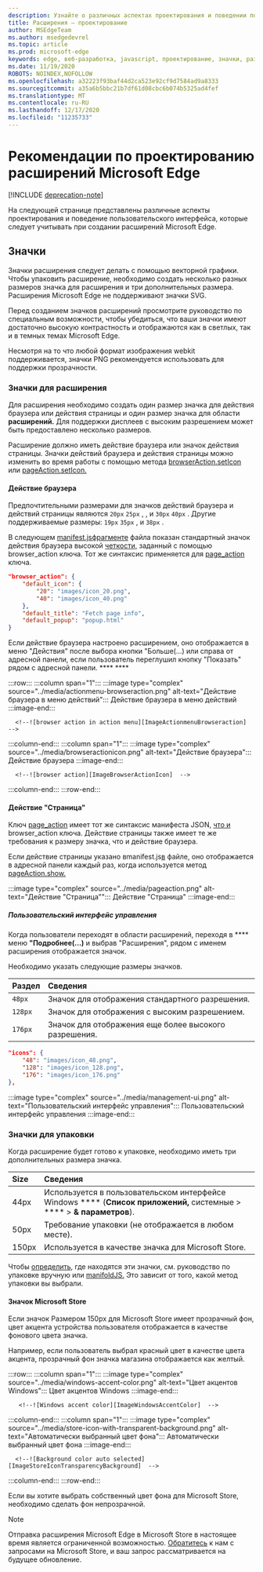 ```yaml
---
description: Узнайте о различных аспектах проектирования и поведении пользовательского интерфейса, которые следует учитывать при создании расширений Microsoft Edge.
title: Расширения — проектирование
author: MSEdgeTeam
ms.author: msedgedevrel
ms.topic: article
ms.prod: microsoft-edge
keywords: edge, веб-разработка, javascript, проектирование, значки, разработчик
ms.date: 11/19/2020
ROBOTS: NOINDEX,NOFOLLOW
ms.openlocfilehash: a32223f93baf44d2ca523e92cf9d7584ad9a8333
ms.sourcegitcommit: a35a6b5bbc21b7df61d08cbc6b074b5325ad4fef
ms.translationtype: MT
ms.contentlocale: ru-RU
ms.lasthandoff: 12/17/2020
ms.locfileid: "11235733"
---
```

# Рекомендации по проектированию расширений Microsoft Edge  

[!INCLUDE [deprecation-note](../includes/deprecation-note.md)]  

На следующей странице представлены различные аспекты проектирования и поведение пользовательского интерфейса, которые следует учитывать при создании расширений Microsoft Edge.  

## Значки  

Значки расширения следует делать с помощью векторной графики.  Чтобы упаковить расширение, необходимо создать несколько разных размеров значка для расширения и три дополнительных размера.  Расширения Microsoft Edge не поддерживают значки SVG.  

Перед созданием значков расширений [][ExtensionsGuidesAccessibility] просмотрите руководство по специальным возможности, чтобы убедиться, что ваши значки имеют достаточно высокую контрастность и отображаются как в светлых, так и в темных темах Microsoft Edge.  

Несмотря на то что любой формат изображения webkit поддерживается, значки PNG рекомендуется использовать для поддержки прозрачности.  

### Значки для расширения  

Для расширения необходимо создать один размер значка для действия браузера или действия страницы и один размер значка для области **расширений.**  Для поддержки дисплеев с высоким разрешением может быть предоставлено несколько размеров.  

Расширение должно иметь действие браузера или значок действия страницы.  Значки действий браузера и действия страницы можно изменить во время работы с помощью метода [browserAction.setIcon][MSDApiBrowseractionSeticon] или [pageAction.setIcon.][MDNApiPageactionSeticon]  

#### Действие браузера  

Предпочтительными размерами для значков действий браузера и действий страницы являются `20px` `25px` , , и `30px` `40px` .  Другие поддерживаемые размеры: `19px` `35px` , и `38px` .  

В следующем [manifest.jsфрагменте][ExtensionsApisupportManifestkeys] файла показан стандартный значок действия браузера высокой [четкости,][MDNManifestjsonBrowserAction] заданный с помощью browser_action ключа.  Тот же синтаксис применяется для [page_action][MDNManifestjsonPageAction] ключа.  

```json
"browser_action": {
    "default_icon": {
        "20": "images/icon_20.png",
        "40": "images/icon_40.png"
    },
    "default_title": "Fetch page info",
    "default_popup": "popup.html"
}
```  

Если действие браузера настроено расширением, оно отображается в меню "Действия" после выбора кнопки "Больше(...) или справа от адресной панели, если пользователь переглушил кнопку "Показать" рядом с адресной панели. **** ****  

:::row:::
   :::column span="1":::
      :::image type="complex" source="../media/actionmenu-browseraction.png" alt-text="Действие браузера в меню действий":::
         Действие браузера в меню действий :::image-end:::
      
      <!--![browser action in action menu][ImageActionmenuBrowseraction]  -->  
   :::column-end:::
   :::column span="1":::
      :::image type="complex" source="../media/browseractionicon.png" alt-text="Действие браузера":::
         Действие браузера :::image-end:::
      
      <!--![browser action][ImageBrowserActionIcon]  -->  
   :::column-end:::
:::row-end:::

#### Действие "Страница"  

Ключ [page_action][MDNManifestjsonPageAction] имеет тот же синтаксис манифеста JSON, [что и][MDNManifestjsonBrowserAction] browser_action ключа.  Действие страницы также имеет те же требования к размеру значка, что и действие браузера.  

Если действие страницы указано вmanifest.js[в][ExtensionsApisupportManifestkeys] файле, оно отображается в адресной панели каждый раз, когда используется метод [pageAction.show.][MDNApiPageactionShow]  

:::image type="complex" source="../media/pageaction.png" alt-text="Действие "Страница"":::
   Действие "Страница"
:::image-end:::

<!--![page action][ImagePageaction]  -->  

##### Пользовательский интерфейс управления  

Когда пользователи переходят в области расширений, переходя в **** меню **"Подробнее(...)** и выбрав "Расширения", рядом с именем расширения отображается значок.  

Необходимо указать следующие размеры значков.  

| Раздел | Сведения |  
|:--- |:--- |  
| `48px` | Значок для отображения стандартного разрешения. |  
| `128px` | Значок для отображения с высоким разрешением. |  
| `176px` | Значок для отображения еще более высокого разрешения. |  


```json
"icons": {
    "48": "images/icon_48.png",
    "128": "images/icon_128.png",
    "176": "images/icon_176.png"
},
```  

:::image type="complex" source="../media/management-ui.png" alt-text="Пользовательский интерфейс управления":::
   Пользовательский интерфейс управления
:::image-end:::

<!--![management UI][ImageManagementUi]  -->  

### Значки для упаковки  

Когда расширение будет готово к упаковке, необходимо иметь три дополнительных размера значка.  

| Size | Сведения |  
|:--- |:--- |  
| 44px | Используется в пользовательском интерфейсе Windows **** \(**Список приложений,** системные  \>  ****  \>  **& параметров**\). |  
| 50px | Требование упаковки \(не отображается в любом месте\). |  
| 150px | Используется в качестве значка для Microsoft Store. |  


Чтобы [определить,][ExtensionsGuidesPackagingCreatingTestingPackagesAssetsFolder] где находятся эти значки, см. руководство по упаковке вручную или [manifoldJS.][ExtensionsGuidesPackagingUsingManifoldjsPackagePackagingManifoldjs]  Это зависит от того, какой метод упаковки вы выбрали.  

#### Значок Microsoft Store  

Если значок Размером 150px для Microsoft Store имеет прозрачный фон, цвет акцента устройства пользователя отображается в качестве фонового цвета значка.  

Например, если пользователь выбрал красный цвет в качестве цвета акцента, прозрачный фон значка магазина отображается как желтый.  

:::row:::
   :::column span="1":::
       :::image type="complex" source="../media/windows-accent-color.png" alt-text="Цвет акцентов Windows":::
          Цвет акцентов Windows :::image-end:::
       
       <!--![Windows accent color][ImageWindowsAccentColor]  -->  
   :::column-end:::
   :::column span="1":::
      :::image type="complex" source="../media/store-icon-with-transparent-background.png" alt-text="Автоматически выбранный цвет фона":::
         Автоматически выбранный цвет фона :::image-end:::
      
      <!--![Background color auto selected][ImageStoreIconTransparencyBackground]  -->  
   :::column-end:::
:::row-end:::

Если вы хотите выбрать собственный цвет фона для Microsoft Store, необходимо сделать фон непрозрачной.  

> [!NOTE]
> Отправка расширения Microsoft Edge в Microsoft Store в настоящее время является ограниченной возможностью.  [Обратитесь][AkaExtensionRequest] к нам с запросами на Microsoft Store, и ваш запрос рассматривается на будущее обновление.  

<!-- image links -->  

<!--[ImageActionmenuBrowseraction]: ../media/actionmenu-browseraction.png "browser action in action menu"  -->  
<!--[ImageBrowserActionIcon]: ../media/browseractionicon.png "browser action"  -->  
<!--[ImagePageaction]: ../media/pageaction.png "page action"  -->  
<!--[ImageManagementUi]: ../media/management-ui.png "management UI"  -->  
<!--[ImageWindowsAccentColor]: ../media/windows-accent-color.png "Windows accent color"  -->  
<!--[ImageStoreIconTransparencyBackground]: ../media/store-icon-with-transparent-background.png "Background color auto selected"  -->  

<!-- links -->  

[ExtensionsGuidesAccessibility]: ./accessibility.md "Accessibility | Документы Майкрософт"  
[ExtensionsGuidesPackagingCreatingTestingPackagesAssetsFolder]: ./packaging/creating-and-testing-extension-packages.md#assets-folder "Папка Assets — создание и тестирование пакета AppX расширения Microsoft Edge | Документы Майкрософт"  
[ExtensionsGuidesPackagingUsingManifoldjsPackagePackagingManifoldjs]: ./packaging/using-manifoldjs-to-package-extensions.md#packaging-with-manifoldjs "Упаковка с помощью ManifoldJS — использование ManifoldJS для создания пакетов Extension AppX | Документы Майкрософт"  

[ExtensionsApisupportManifestkeys]: ../API-support/supported-manifest-keys.md "Поддерживаемые ключи манифеста | Документы Майкрософт"  

[AkaExtensionRequest]: https://aka.ms/extension-request "Связаться с нами"  

[MSDApiBrowseractionSeticon]: https://developer.mozilla.org/Add-ons/WebExtensions/API/browserAction/setIcon "browserAction.setIcon() — API | MDN"  
[MDNApiPageactionSeticon]: https://developer.mozilla.org/Add-ons/WebExtensions/API/pageAction/setIcon "pageAction.setIcon() — API | MDN"  
[MDNApiPageactionShow]: https://developer.mozilla.org/Add-ons/WebExtensions/API/pageAction/show "pageAction.show() — API | MDN"  
[MDNManifestjsonBrowserAction]: https://developer.mozilla.org/docs/Mozilla/Add-ons/WebExtensions/manifest.json/browser_action "browser_action — manifest.js| MDN"  
[MDNManifestjsonPageAction]: https://developer.mozilla.org/docs/Mozilla/Add-ons/WebExtensions/manifest.json/page_action "page_action — manifest.js| MDN"  

